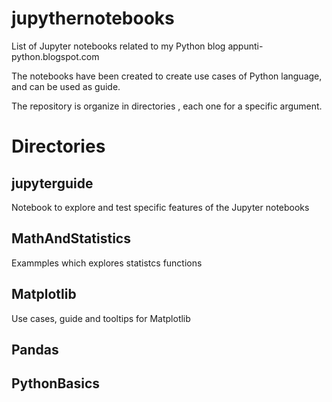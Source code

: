 # jupythernotebooks
List of Jupyter notebooks related to my Python blog appunti-python.blogspot.com

The notebooks have been created to create use cases of Python language, 
and can be used as guide.

The repository is organize in directories , each one for a specific argument.


# Directories 

## jupyterguide
 Notebook to explore and test specific features of the Jupyter notebooks

## MathAndStatistics
Exammples which explores statistcs functions

## Matplotlib
Use cases, guide and tooltips for Matplotlib

## Pandas

## PythonBasics 



